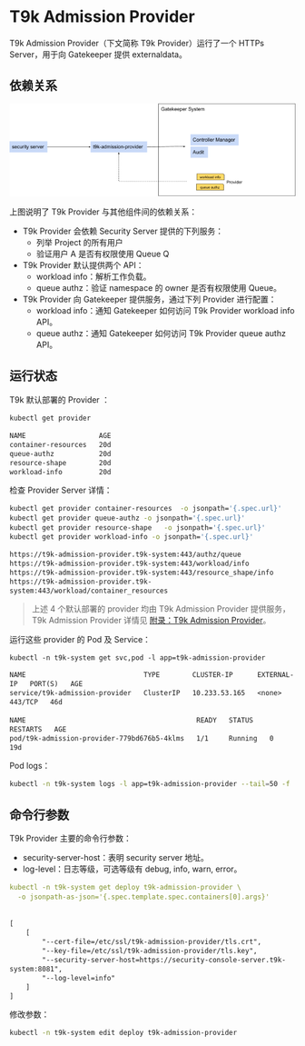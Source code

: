 # T9k Admission Provider

T9k Admission Provider（下文简称 T9k Provider）运行了一个 HTTPs Server，用于向 Gatekeeper 提供 externaldata。

## 依赖关系

![](../../assets/resource-management/t9k-admission-provider.png)

上图说明了 T9k Provider 与其他组件间的依赖关系：

* T9k Provider 会依赖 Security Server 提供的下列服务：
    * 列举 Project 的所有用户
    * 验证用户 A 是否有权限使用 Queue Q
* T9k Provider 默认提供两个 API：
    * workload info：解析工作负载。
    * queue authz：验证 namespace 的 owner 是否有权限使用 Queue。
* T9k Provider 向 Gatekeeper 提供服务，通过下列 Provider 进行配置：
    * workload info：通知 Gatekeeper 如何访问 T9k Provider workload info API。
    * queue authz：通知 Gatekeeper 如何访问 T9k Provider queue authz API。

## 运行状态

T9k 默认部署的 Provider ：

```bash
kubectl get provider
```

```
NAME                  AGE
container-resources   20d
queue-authz           20d
resource-shape        20d
workload-info         20d
```

检查 Provider Server 详情：

```bash
kubectl get provider container-resources  -o jsonpath='{.spec.url}'
kubectl get provider queue-authz -o jsonpath='{.spec.url}'
kubectl get provider resource-shape   -o jsonpath='{.spec.url}'
kubectl get provider workload-info -o jsonpath='{.spec.url}'
```

```
https://t9k-admission-provider.t9k-system:443/authz/queue
https://t9k-admission-provider.t9k-system:443/workload/info
https://t9k-admission-provider.t9k-system:443/resource_shape/info
https://t9k-admission-provider.t9k-system:443/workload/container_resources
```

> 上述 4 个默认部署的 provider 均由 T9k Admission Provider 提供服务，T9k Admission Provider 详情见 [附录：T9k Admission Provider](./appendix/t9k-admission-provider.md)。

运行这些 provider 的 Pod 及 Service：

```
kubectl -n t9k-system get svc,pod -l app=t9k-admission-provider
```

```
NAME                             TYPE        CLUSTER-IP      EXTERNAL-IP   PORT(S)   AGE
service/t9k-admission-provider   ClusterIP   10.233.53.165   <none>        443/TCP   46d

NAME                                          READY   STATUS    RESTARTS   AGE
pod/t9k-admission-provider-779bd676b5-4klms   1/1     Running   0          19d
```

Pod logs：

```bash
kubectl -n t9k-system logs -l app=t9k-admission-provider --tail=50 -f
```

## 命令行参数

T9k Provider 主要的命令行参数：

* security-server-host：表明 security server 地址。
* log-level：日志等级，可选等级有 debug, info, warn, error。

```yaml
kubectl -n t9k-system get deploy t9k-admission-provider \
  -o jsonpath-as-json='{.spec.template.spec.containers[0].args}'
```

```

[
    [
        "--cert-file=/etc/ssl/t9k-admission-provider/tls.crt",
        "--key-file=/etc/ssl/t9k-admission-provider/tls.key",
        "--security-server-host=https://security-console-server.t9k-system:8081",
        "--log-level=info"
    ]
]
```

修改参数：

```bash
kubectl -n t9k-system edit deploy t9k-admission-provider
```
